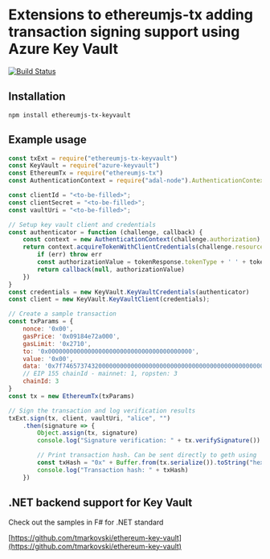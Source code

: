 # Extensions to ethereumjs-tx adding transaction signing support using Azure Key Vault
[![Build Status](https://travis-ci.org/tmarkovski/ethereumjs-tx-keyvault.svg?branch=master)](https://travis-ci.org/tmarkovski/ethereumjs-tx-keyvault)
## Installation
`npm install ethereumjs-tx-keyvault`

## Example usage

````javascript
const txExt = require("ethereumjs-tx-keyvault")
const KeyVault = require("azure-keyvault")
const EthereumTx = require("ethereumjs-tx")
const AuthenticationContext = require("adal-node").AuthenticationContext;

const clientId = "<to-be-filled>";
const clientSecret = "<to-be-filled>";
const vaultUri = "<to-be-filled>";

// Setup key vault client and credentials
const authenticator = function (challenge, callback) {
    const context = new AuthenticationContext(challenge.authorization);
    return context.acquireTokenWithClientCredentials(challenge.resource, clientId, clientSecret, function (err, tokenResponse) {
        if (err) throw err
        const authorizationValue = tokenResponse.tokenType + ' ' + tokenResponse.accessToken
        return callback(null, authorizationValue)
    })
}
const credentials = new KeyVault.KeyVaultCredentials(authenticator)
const client = new KeyVault.KeyVaultClient(credentials);

// Create a sample transaction
const txParams = {
    nonce: '0x00',
    gasPrice: '0x09184e72a000',
    gasLimit: '0x2710',
    to: '0x0000000000000000000000000000000000000000',
    value: '0x00',
    data: '0x7f7465737432000000000000000000000000000000000000000000000000000000600057',
    // EIP 155 chainId - mainnet: 1, ropsten: 3
    chainId: 3
}
const tx = new EthereumTx(txParams)

// Sign the transaction and log verification results
txExt.sign(tx, client, vaultUri, "alice", "")
    .then(signature => {
        Object.assign(tx, signature)
        console.log("Signature verification: " + tx.verifySignature())

        // Print transaction hash. Can be sent directly to geth using 'sendRawTransaction'
        const txHash = "0x" + Buffer.from(tx.serialize()).toString("hex")
        console.log("Transaction hash: " + txHash)
    })
  ````

## .NET backend support for Key Vault
Check out the samples in F# for .NET standard

[https://github.com/tmarkovski/ethereum-key-vault](https://github.com/tmarkovski/ethereum-key-vault)
